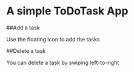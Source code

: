 # A simple ToDoTask App 

##Add a task

Use the floating icon to add the tasks

##Delete a task

You can delete a task by swiping left-to-right 